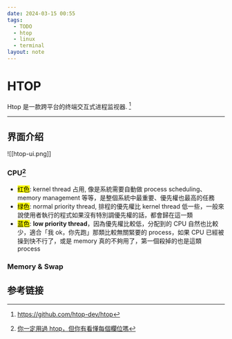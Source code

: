 ```yaml
---
date: 2024-03-15 00:55
tags:
  - TODO
  - htop
  - linux
  - terminal
layout: note
---
```


# HTOP

Htop 是一款跨平台的终端交互式进程监视器. [^1]

---

## 界面介绍

![[htop-ui.png]]
### CPU[^2]

- <mark class="hltr-red">红色</mark>: kernel thread 占用, 像是系統需要自動做 process scheduling、memory management 等等，是整個系統中最重要、優先權也最高的任務
- <mark class="hltr-green">绿色</mark>: normal priority thread, 排程的優先權比 kernel thread 低一些，一般來說使用者執行的程式如果沒有特別調優先權的話，都會歸在這一類
- <mark class="hltr-blue">蓝色</mark>: **low priority thread**，因為優先權比較低，分配到的 CPU 自然也比較少，適合「我 ok，你先跑」那類比較無關緊要的 process，如果 CPU 已經被操到快不行了，或是 memory 真的不夠用了，第一個殺掉的也是這類 process

### Memory & Swap


## 参考链接

[^1]: https://github.com/htop-dev/htop
[^2]: [你一定用過 htop，但你有看懂每個欄位嗎](https://medium.com/starbugs/do-you-understand-htop-ffb72b3d5629 )